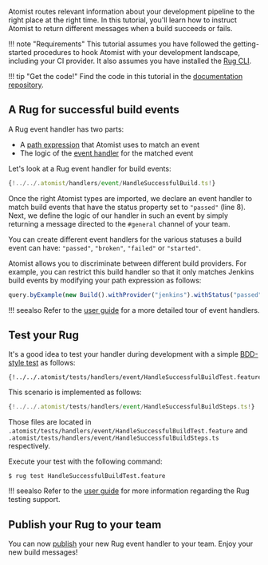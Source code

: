 Atomist routes relevant information about your development pipeline to 
the right place at the right time. In this tutorial, you'll learn how to 
instruct Atomist to return different messages when a build succeeds or fails.

!!! note "Requirements"
    This tutorial assumes you have followed the getting-started procedures
    to hook Atomist with your development landscape, including your CI
    provider. It also assumes you have installed the [Rug CLI][ugcli].

[ugevh]: /user-guide/rug/handlers.md
[ugpxe]: /user-guide/rug/path-expressions.md
[ugcli]: /user-guide/interfaces/cli/index.md

!!! tip "Get the code!"
    Find the code in this tutorial in the 
    [documentation repository][docrug].

[docrug]: https://github.com/atomist/end-user-documentation/tree/master/.atomist

## A Rug for successful build events

A Rug event handler has two parts:

* A [path expression][ugpxe] that Atomist uses to match an event
* The logic of the [event handler][ugevh] for the matched event

Let's look at a Rug event handler for build events: 

```typescript linenums="1"
{!../../.atomist/handlers/event/HandleSuccessfulBuild.ts!}
```

Once the right Atomist types are imported, we declare an event handler to
match build events that have the status property set to `"passed"` (line 8).
Next, we define the logic of our handler in such an event by simply returning
a message directed to the `#general` channel of your team.

You can create different event handlers for the various statuses
a build event can have: `"passed"`, `"broken"`, `"failed"` or `"started"`.

Atomist allows you to discriminate between different build providers. For example, 
you can restrict this build handler so that it only matches Jenkins build events
by modifying your path expression as follows:

```typescript
query.byExample(new Build().withProvider("jenkins").withStatus("passed"))
```

!!! seealso
    Refer to the [user guide][ugevh] for a more detailed tour of event handlers.

## Test your Rug

It's a good idea to test your handler during development with a simple
[BDD-style test][ugtest] as follows:

```gherkin
{!../../.atomist/tests/handlers/event/HandleSuccessfulBuildTest.feature!}
```

This scenario is implemented as follows:

```typescript
{!../../.atomist/tests/handlers/event/HandleSuccessfulBuildSteps.ts!}
```

[ugtest]: /user-guide/rug/tests.md

Those files are located in 
`.atomist/tests/handlers/event/HandleSuccessfulBuildTest.feature` and 
`.atomist/tests/handlers/event/HandleSuccessfulBuildSteps.ts` respectively. 

Execute your test with the following command:

```console
$ rug test HandleSuccessfulBuildTest.feature
```

!!! seealso
    Refer to the [user guide][ugtest] for more information regarding
    the Rug testing support.

## Publish your Rug to your team

You can now [publish][ugpub] your new Rug event handler to your team. Enjoy your
new build messages!

[ugpub]: /user-guide/rug/lifecycle.md#publishing
